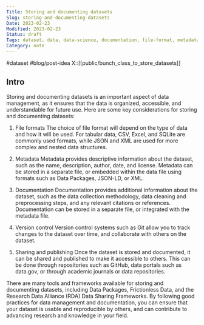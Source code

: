 ```yaml
---
Title: Storing and documenting datasets
Slug: storing-and-documenting-datasets
Date: 2023-02-23
Modified: 2023-02-23
Status: draft
Tags: dataset, data, data-science, documentation, file-format, metadata, version-control
Category: note
---
```

#dataset 
#blog/post-idea 
X::[[public/bunch_class_to_store_datasets]]

## Intro
Storing and documenting datasets is an important aspect of data management, as it ensures that the data is organized, accessible, and understandable for future use. Here are some key considerations for storing and documenting datasets:

1.  File formats
The choice of file format will depend on the type of data and how it will be used. For tabular data, CSV, Excel, and SQLite are commonly used formats, while JSON and XML are used for more complex and nested data structures.
    
2.  Metadata
Metadata provides descriptive information about the dataset, such as the name, description, author, date, and license. Metadata can be stored in a separate file, or embedded within the data file using formats such as Data Packages, JSON-LD, or XML.
    
3.  Documentation
Documentation provides additional information about the dataset, such as the data collection methodology, data cleaning and preprocessing steps, and any relevant citations or references. Documentation can be stored in a separate file, or integrated with the metadata file.
    
4.  Version control
Version control systems such as Git allow you to track changes to the dataset over time, and collaborate with others on the dataset.
    
5.  Sharing and publishing
Once the dataset is stored and documented, it can be shared and published to make it accessible to others. This can be done through repositories such as GitHub, data portals such as data.gov, or through academic journals or data repositories.
    

There are many tools and frameworks available for storing and documenting datasets, including Data Packages, Frictionless Data, and the Research Data Alliance (RDA) Data Sharing Frameworks. By following good practices for data management and documentation, you can ensure that your dataset is usable and reproducible by others, and can contribute to advancing research and knowledge in your field.